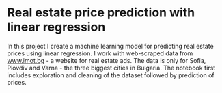 # Real estate price prediction with linear regression

In this project I create a machine learning model for predicting real estate prices using linear regression. I work with web-scraped data from www.imot.bg - a website for real estate ads. The data is only for Sofia, Plovdiv and Varna - the three biggest cities in Bulgaria. The notebook first includes exploration and cleaning of the dataset followed by prediction of prices.
